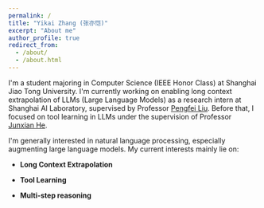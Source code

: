```yaml
---
permalink: /
title: "Yikai Zhang (张亦恺)"
excerpt: "About me"
author_profile: true
redirect_from: 
  - /about/
  - /about.html
---
```


I'm a student majoring in Computer Science (IEEE Honor Class) at Shanghai Jiao Tong University. I'm currently working on enabling long context extrapolation of LLMs (Large Language Models) as a research intern at Shanghai AI Laboratory, supervised by Professor [Pengfei Liu](http://pfliu.com/). Before that, I focused on tool learning in LLMs under the supervision of Professor [Junxian He](https://jxhe.github.io/).

I'm generally interested in natural language processing, especially augmenting large language models. My current interests mainly lie on:

- **Long Context Extrapolation**

- **Tool Learning**

- **Multi-step reasoning**
